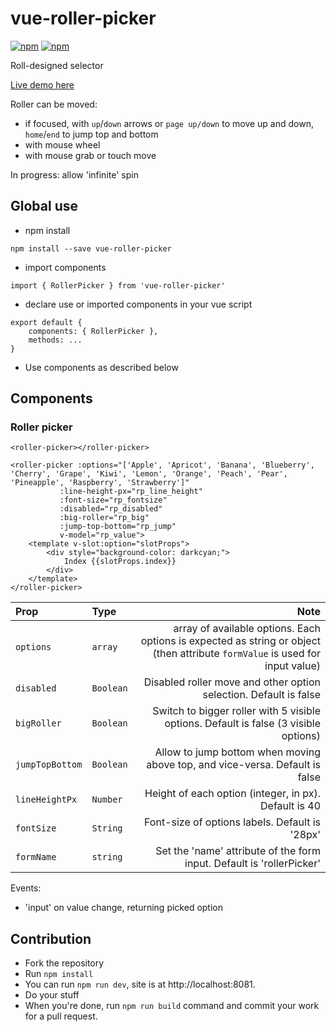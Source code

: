 # vue-roller-picker
[![npm](https://img.shields.io/npm/v/vue-roller-picker.svg)](https://www.npmjs.com/package/vue-roller-picker)
[![npm](https://img.shields.io/npm/dt/vue-roller-picker.svg)](https://www.npmjs.com/package/vue-roller-picker)

Roll-designed selector

[Live demo here](https://keiwen.github.io/vue-roller-picker/)

Roller can be moved:
- if focused, with `up`/`down` arrows or `page up/down` to move up and down, `home`/`end` to jump top and bottom
- with mouse wheel
- with mouse grab or touch move

In progress: allow 'infinite' spin

## Global use
- npm install
```
npm install --save vue-roller-picker
```
- import components
```
import { RollerPicker } from 'vue-roller-picker'
```
- declare use or imported components in your vue script
```
export default {
    components: { RollerPicker },
    methods: ...
}
```
- Use components as described below

## Components
### Roller picker
```
<roller-picker></roller-picker>
```
```
<roller-picker :options="['Apple', 'Apricot', 'Banana', 'Blueberry', 'Cherry', 'Grape', 'Kiwi', 'Lemon', 'Orange', 'Peach', 'Pear', 'Pineapple', 'Raspberry', 'Strawberry']"
           :line-height-px="rp_line_height"
           :font-size="rp_fontsize"
           :disabled="rp_disabled"
           :big-roller="rp_big"
           :jump-top-bottom="rp_jump"
           v-model="rp_value">
    <template v-slot:option="slotProps">
        <div style="background-color: darkcyan;">
            Index {{slotProps.index}}
        </div>
    </template>
</roller-picker>
```

| Prop | Type | Note
| :--- | :--- | ---: |
| `options` | `array` | array of available options. Each options is expected as string or object (then attribute `formValue` is used for input value)  |
| `disabled` | `Boolean` | Disabled roller move and other option selection. Default is false |
| `bigRoller` | `Boolean` | Switch to bigger roller with 5 visible options. Default is false (3 visible options) |
| `jumpTopBottom` | `Boolean` | Allow to jump bottom when moving above top, and vice-versa. Default is false |
| `lineHeightPx` | `Number` | Height of each option (integer, in px). Default is 40 |
| `fontSize` | `String` | Font-size of options labels. Default is '28px' |
| `formName` | `string` | Set the 'name' attribute of the form input. Default is 'rollerPicker' |


Events:
- 'input' on value change, returning picked option

## Contribution
- Fork the repository
- Run `npm install`
- You can run `npm run dev`, site is at http://localhost:8081.
- Do your stuff
- When you're done, run `npm run build` command and commit your work for a pull request.
